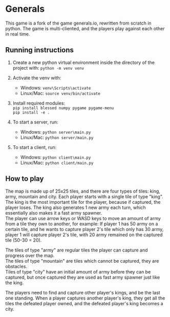 # Generals
This game is a fork of the game generals.io, rewritten from scratch in python. The game is
multi-cliented, and the players play against each other in real time.

## Running instructions
1. Create a new python virtual environment inside the directory of the project with:
   `python -m venv venv`
   
3. Activate the venv with:
   - Windows: `venv\Scripts\activate`
   - Linux/Mac: `source venv/bin/activate`
4. Install required modules: \
   `pip install blessed numpy pygame pygame-menu` \
   `pip install -e .`
5. To start a server, run:
   - Windows: `python server\main.py`
   - Linux/Mac: `python server/main.py`
6. To start a client, run:
   - Windows: `python client\main.py`
   - Linux/Mac: `python client/main.py`


## How to play
The map is made up of 25x25 tiles, and there are four types of tiles: king, army, mountain and city.
Each player starts with a single tile of type "king". The king is the most important tile for the player,
because if captured, the player loses. The king also generates 1 new army each turn, which essentially also 
makes it a fast army spawner. \
The player can use arrow keys or WASD keys to move an amount of army from a 
tile they own to another, for example:
If player 1 has 50 army on a certain tile, and he wants to capture player 2's tile which only has 30 army,
player 1 will capture player 2's tile, with 20 army remained on the captured tile (50-30 = 20).

The tiles of type "army" are regular tiles the player can capture and progress over the map. \
The tiles of type "mountain" are tiles which cannot be captured, they are obstacles. \
Tiles of type "city" have an initial amount of army before they can be captured, but once captured they are used as fast army spawner just like the king.

The players need to find and capture other player's kings, and be the last one standing. When a player captures
another player's king, they get all the tiles the defeated player owned, and the defeated player's king becomes a city.


